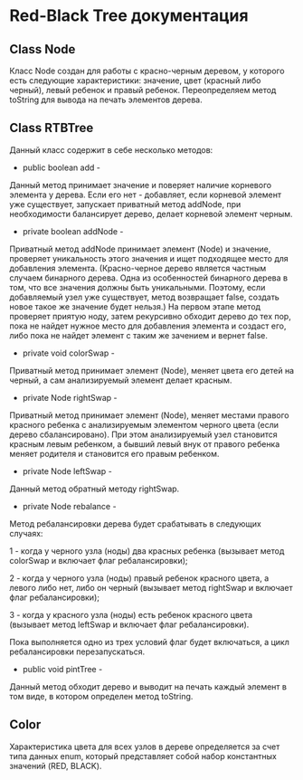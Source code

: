 # Red-Black Tree документация

## Class Node
Класс Node создан для работы с красно-черным деревом, у которого есть следующие характеристики: значение,
цвет (красный либо черный), левый ребенок и правый ребенок. Переопределяем метод toString для вывода на печать 
элементов дерева.

## Class RTBTree
Данный класс содержит в себе несколько методов:
* public boolean add - 

Данный метод принимает значение и поверяет наличие корневого элемента у дерева. Если его нет - добавляет, если корневой 
элемент уже существует, запускает приватный метод addNode, при необходимости балансирует дерево, делает корневой 
элемент черным.

* private boolean addNode - 

Приватный метод addNode принимает элемент (Node) и значение, проверяет уникальность этого значения и ищет 
подходящее место для добавления элемента. 
(Красно-черное дерево является частным случаем бинарного дерева. Одна из особенностей бинарного дерева
в том, что все значения должны быть уникальными. Поэтому, если добавляемый узел уже существует, метод
возвращает false, создать новое такое же значение будет нельзя.) На первом этапе метод проверяет приятую ноду, 
затем рекурсивно обходит дерево до тех пор, пока не найдет нужное место для добавления элемента и создаст его, 
либо пока не найдет элемент с таким же зачением и вернет false.

* private void colorSwap - 

Приватный метод принимает элемент (Node), меняет цвета его детей на черный, а сам анализируемый элемент делает красным.

* private Node rightSwap - 

Приватный метод принимает элемент (Node), меняет местами правого красного ребенка с анализируемым элементом черного 
цвета (если дерево сбалансировано). При этом анализируемый узел становится красным левым ребенком, а бывший левый внук
от правого ребенка меняет родителя и становится его правым ребенком.

* private Node leftSwap - 

Данный метод обратный методу rightSwap.

*  private Node rebalance - 

Метод ребалансировки дерева будет срабатывать в следующих случаях:

1 - когда у черного узла (ноды) два красных ребенка (вызывает метод colorSwap и включает флаг ребалансировки);

2 - когда у черного узла (ноды) правый ребенок красного цвета, а левого либо нет, либо он черный (вызывает метод 
rightSwap и включает флаг ребалансировки);

3 - когда у красного узла (ноды) есть ребенок красного цвета (вызывает метод leftSwap и включает флаг ребалансировки).

Пока выполняется одно из трех условий флаг будет включаться, а цикл ребалансировки перезапускаться.

* public void pintTree - 

Данный метод обходит дерево и выводит на печать каждый элемент в том виде, в котором определен метод toString.

## Color
Характеристика цвета для всех узлов в дереве определяется за счет типа данных enum, который представляет 
собой набор константных значений (RED, BLACK).


